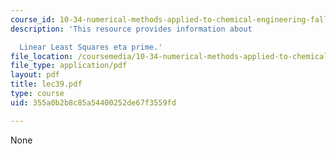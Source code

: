 ```yaml
---
course_id: 10-34-numerical-methods-applied-to-chemical-engineering-fall-2005
description: 'This resource provides information about

  Linear Least Squares eta prime.'
file_location: /coursemedia/10-34-numerical-methods-applied-to-chemical-engineering-fall-2005/355a0b2b8c85a54400252de67f3559fd_lec39.pdf
file_type: application/pdf
layout: pdf
title: lec39.pdf
type: course
uid: 355a0b2b8c85a54400252de67f3559fd

---
```

None